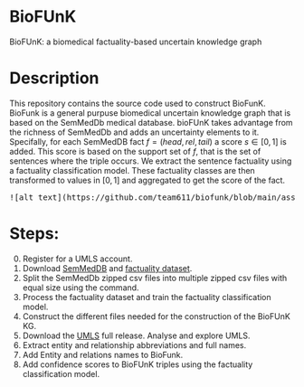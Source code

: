 # BioFUnK
BioFUnK: a biomedical factuality-based uncertain knowledge graph

# Description
This repository contains the source code used to construct BioFunK. BioFunk is a general purpuse biomedical uncertain knowledge graph that is based on the SemMedDb medical database. bioFUnK takes advantage from the richness of SemMedDb and adds an uncertainty elements to it. Specifally, for each SemMedDB fact $f=(head, rel, tail)$ a score $s \in [0,1]$ is added. This score is based on the support set of $f$, that is the set of sentences where the triple occurs. We extract the sentence factuality using a factuality classification model. These factuality classes are then transformed to values in $[0,1]$ and aggregated to get the score of the fact.
<pre>
![alt text](https://github.com/team611/biofunk/blob/main/assets/completSysFig-1.png?raw=true)
</pre>

# Steps:
0. Register for a UMLS account.
1. Download [SemMedDB](https://lhncbc.nlm.nih.gov/ii/tools/SemRep_SemMedDB_SKR/SemMedDB_download.html) and [factuality dataset](https://data.lhncbc.nlm.nih.gov/umls-restricted/ii/tools/SemRep_SemMedDB_SKR/FactualityData.zip).
2. Split the SemMedDb zipped csv files into multiple zipped csv files with equal size using the command.
3. Process the factuality dataset and train the factuality classification model.
4. Construct the different files needed for the construction of the BioFUnK KG.
5. Download the [UMLS](https://www.nlm.nih.gov/research/umls/licensedcontent/umlsknowledgesources.html) full release. Analyse and explore UMLS.
6. Extract entity and relationship abbreviations and full names.
7. Add Entity and relations names to BioFunk.
8. Add confidence scores to BioFUnK triples using the factuality classification model.
  
